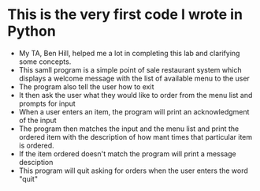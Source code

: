 # This is the very first code I wrote in Python

- My TA, Ben Hill, helped me a lot in completing this lab and clarifying some concepts.
- This samll program is a simple point of sale restaurant system which displays a welcome message with the list of available menu to the user
- The program also tell the user how to exit
- It then ask the user what they would like to order from the menu list and prompts for input
- When a user enters an item, the program will print an acknowledgment of the input
- The program then matches the input and the menu list and print the ordered item with the description of how mant times that particular item is ordered.
- If the item ordered doesn't match the program will print a message desciption
- This program will quit asking for orders when the user enters the word "quit"
